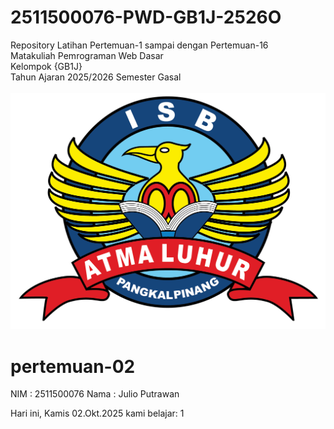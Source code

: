# 2511500076-PWD-GB1J-2526O
Repository Latihan Pertemuan-1 sampai dengan Pertemuan-16<br>
Matakuliah Pemrograman Web Dasar<br>
Kelompok {GB1J}<br>
Tahun Ajaran 2025/2026
Semester Gasal<br><br>
![Logo ISBAL](logoisbal.png)
# pertemuan-02
NIM : 2511500076
Nama : Julio Putrawan

Hari ini, Kamis 02.Okt.2025 kami belajar:
1